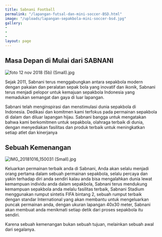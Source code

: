 ```yaml
---
title: Sabnani Football
permalink: "/lapangan-futsal-dan-mini-soccer-BSD.html"
image: "/uploads/lapangan-sepakbola-mini-soccer-bsd.jpg"
gallery:
- 
- 
- 
layout: page
---
```


## Masa Depan di Mulai dari SABNANI

![foto 12 nov 2018 (5b) (Small).jpg](/uploads/foto%2012%20nov%202018%20(5b)%20(Small).jpg)


Sejak 2011, Sabnani terus  menggabungkan antara sepakbola modern dengan pakaian dan peralatan sepak bola yang inovatif dan ikonik, Sabnani terus menjadi pelopor untuk kemajuan sepakbola Indonesia yang memadukan semangat  dan gaya di luar lapangan.

Sabnani telah menginspirasi dan menstimulasi dunia sepakbola di Indonesia. Dedikasi dan komitmen kami terfokus pada permainan sepakbola di dalam dan diluar lapangan hijau. 
Sabnani bangga untuk mengatakan bahwa kami berkomitmen untuk sepakbola, olahraga terbaik di dunia, dengan menyediakan fasilitas dan produk terbaik untuk meningkatkan setiap atlet dan kinerjanya

## Sebuah Kemenangan

![IMG_20181016_150031 (Small).jpg](/uploads/IMG_20181016_150031%20(Small).jpg)

Keluarkan permainan terbaik anda di Sabnani, Anda akan selalu menjadi orang pertama dalam sebuah permainan sepakbola, selalu percaya dan yakin terhadap diri anda sendiri kalau anda bisa mengalahkan dunia lewat kemampuan individu anda dalam sepakbola,  Sabnani terus mendukung kemampuan sepakbola anda melalu fasilitas terbaik, Sabnani Stadium menggunakan rumput sintetis FIFA bintang 2, sebuah rumput terbaik dengan standar International yang akan membantu untuk mengeluarkan puncak permainan anda, dengan ukuran lapangan 40x30 meter, Sabnani akan membuat anda menikmati setiap detik dari proses sepakbola itu sendiri.

Karena sebuah kemenangan bukan sebuah tujuan, melainkan sebuah awal dari segalanya.